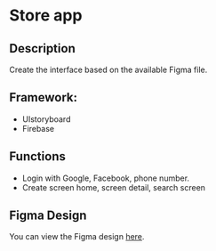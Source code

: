 # Store app
## Description
Create the interface based on the available Figma file.
## Framework: 
- UIstoryboard
- Firebase
## Functions
- Login with Google, Facebook, phone number.
- Create screen home, screen detail, search screen

## Figma Design
You can view the Figma design [here](https://www.figma.com/file/FVeZPqYcLjOjph00xQe4sT/Remotely-Store-UI-(Community)?type=design&node-id=3-19&mode=design&t=2mFnkQ1utYI5RNaV-0).
